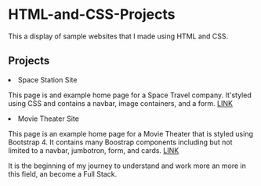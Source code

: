 # HTML-and-CSS-Projects

This a display of sample websites that I made using HTML and CSS.

<h2>Projects</h2>

<li>Space Station Site</li>

<p>This page is and example home page for a Space Travel company. It'styled using CSS and contains a navbar, image containers, and a form.
<a  href="https://github.com/PabloBernalBas/HTML-and-CSS-Projects/blob/main/Projects/Index.html">LINK</a>

<li>Movie Theater Site</li>

<p>This page is an example home page for a Movie Theater that is styled using Bootstrap 4. It contains many Boostrap components including 
but not limited to a navbar, jumbotron, form, and cards.
<a href="https://github.com/PabloBernalBas/HTML-and-CSS-Projects/blob/main/Academy%20Cinemas/acedemy_cinema.html>LINK</a>

<li>One Page Website</li>

<p>This page use a simple idea in which a play around with different resources, creating what will be a basic website shop. It'styled using CSS and contains a navbar, image containers, and a form.</p>
<a href="https://github.com/PabloBernalBas/HTML-and-CSS-Projects/blob/main/One-Page%20Website/One-Page%20Site.html">LINK</a>

It is the beginning of my journey to understand and work more an more in this field, an become a Full Stack.
